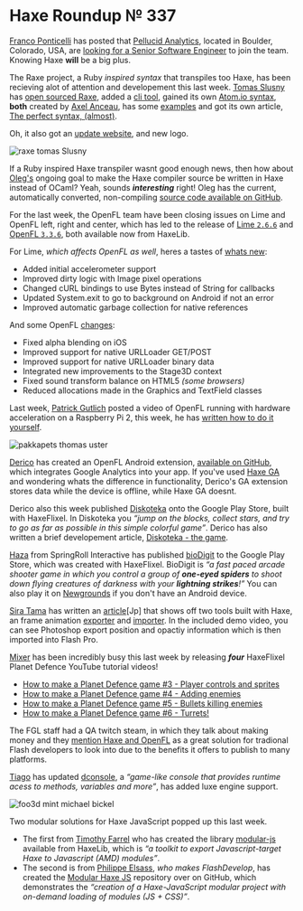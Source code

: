 [_template]: ../templates/roundup.html
[date]: / "2015-09-21 13:29:00"
[modified]: / "2015-09-21 15:35:00"
[published]: / "2015-09-21 16:00:00"
[“”]: a ""
# Haxe Roundup № 337

[Franco Ponticelli][tw1] has posted that [Pellucid Analytics][l2], located in Boulder,
Colorado, USA, are [looking for a Senior Software Engineer][l1] to join the team. 
Knowing Haxe **will** be a big plus.

The Raxe project, a Ruby _inspired syntax_ that transpiles too Haxe, has been
recieving alot of attention and developement this last week. [Tomas Slusny][tw2]
has [open sourced Raxe][l3], added a [cli tool][l4], gained its own
[Atom.io syntax][l5], **both** created by [Axel Anceau][tw3], has some [examples][l6]
and got its own article, [The perfect syntax, (almost)][l7].

Oh, it also got an [update website][l8], and new logo.

![raxe tomas Slusny](/img/337/raxe.png "The RaxeLang logo")

If a Ruby inspired Haxe transpiler wasnt good enough news, then how about 
[Oleg's][tw4] ongoing goal to make the Haxe compiler source be written in Haxe
instead of OCaml? Yeah, sounds _**interesting**_ right! Oleg has the current,
automatically converted, non-compiling [source code available on GitHub][l9].

For the last week, the OpenFL team have been closing issues on Lime and OpenFL left,
right and center, which has led to the release of [Lime `2.6.6`][l10] and 
[OpenFL `3.3.6`][l11], both available now from HaxeLib.

For Lime, _which affects OpenFL as well_, heres a tastes of [whats new][l12]:
	
- Added initial accelerometer support
- Improved dirty logic with Image pixel operations
- Changed cURL bindings to use Bytes instead of String for callbacks
- Updated System.exit to go to background on Android if not an error
- Improved automatic garbage collection for native references

And some OpenFL [changes][l13]:
	
- Fixed alpha blending on iOS
- Improved support for native URLLoader GET/POST
- Improved support for native URLLoader binary data
- Integrated new improvements to the Stage3D context
- Fixed sound transform balance on HTML5 _(some browsers)_
- Reduced allocations made in the Graphics and TextField classes

Last week, [Patrick Gutlich][tw5] posted a video of OpenFL running with hardware acceleration
on a Raspberry Pi 2, this week, he has [written how to do it yourself][l14].

![pakkapets thomas uster](/img/337/pakkapets.png "Thomas Uster (@thomasuster) painting walkable areas in @PakkaPets.")

[Derico][tw6] has created an OpenFL Android extension, [available on GitHub][l15],
which integrates Google Analytics into your app. If you've used [Haxe GA][l16]
and wondering whats the difference in functionality, Derico's GA extension stores
data while the device is offline, while Haxe GA doesnt.

Derico also this week published [Diskoteka][l19] onto the Google Play Store, built
with HaxeFlixel. In Diskoteka you _“jump on the blocks, collect stars, and 
try to go as far as possible in this simple colorful game”_. Derico has also
written a brief developement article, [Diskoteka - the game][l20].

[Haza][tw7] from SpringRoll Interactive has published [bioDigit][l17] to the
Google Play Store, which was created with HaxeFlixel. BioDigit is _“a fast 
paced arcade shooter game in which you control a group of **one-eyed spiders** 
to shoot down flying creatures of darkness with your **lightning strikes**!”_
You can also play it on [Newgrounds][l18] if you don't have an Android device.

[Sira Tama][tw9] has written an [article][l23][Jp] that shows off two tools built
with Haxe, an frame animation [exporter][l25] and [importer][l24]. In the included
demo video, you can see Photoshop export position and opactiy information which is
then imported into Flash Pro.

[Mixer][tw8] has been incredibly busy this last week by releasing _**four**_
HaxeFlixel Planet Defence YouTube tutorial videos!

- [How to make a Planet Defence game #3 - Player controls and sprites][l21-67]
- [How to make a Planet Defence game #4 - Adding enemies][l21-19]
- [How to make a Planet Defence game #5 - Bullets killing enemies][l21-10]
- [How to make a Planet Defence game #6 - Turrets!][l22-19]

The FGL staff had a QA twitch steam, in which they talk about making money and
they [mention Haxe and OpenFL][l26] as a great solution for tradional Flash 
developers to  look into due to the benefits it offers to publish to many 
platforms.

[Tiago][tw10] has updated [dconsole][l27], a _“game-like console that provides 
runtime acess to methods, variables and more”_, has added luxe engine support.

![foo3d mint michael bickel](/img/337/foo3d.jpg "Michael Bickel (@dazKind) has integrated a mínt backend into Foo3D.")

Two modular solutions for Haxe JavaScript popped up this last week.

- The first from [Timothy Farrel][gh1] who has created the library [modular-js][l28]
available from HaxeLib, which is _“a toolkit to export Javascript-target Haxe to 
Javascript (AMD) modules”_.
- The second is from [Philippe Elsass][tw11], _who makes FlashDevelop_, has
created the [Modular Haxe JS][l29] repository over on GitHub, which demonstrates
the _“creation of a Haxe-JavaScript modular project with on-demand loading of 
modules (JS + CSS)”_.

[gh1]: https://github.com/explorigin "@explorigin"

[tw11]: https://twitter.com/elsassph "@elsassph"
[tw10]: https://twitter.com/prog4mr "@prog4mr"
[tw9]: https://twitter.com/dango_itimi "@dango_itimi"
[tw8]: https://twitter.com/5Mixer "@5Mixer"
[tw7]: https://twitter.com/haza418 "@haza418"
[tw6]: https://twitter.com/DrDerico_ru "@DrDerico_ru"
[tw5]: https://twitter.com/gepatto "@gepatto"
[tw4]: https://twitter.com/PeyTyPeyTy "@PeyTyPeyTy"
[tw3]: https://twitter.com/PeekMo "@PeekMo"
[tw2]: https://twitter.com/_deathbeam "@_deathbeam"
[tw1]: https://twitter.com/fponticelli "@fponticelli"

[l29]: https://github.com/elsassph/modular-haxe-example "Modular Haxe JS Example on GitHub"
[l28]: http://lib.haxe.org/p/modular-js "Modular JS on HaxeLib"
[l27]: https://github.com/ProG4mr/dconsole "DConsole on GitHub"
[l26]: http://www.twitch.tv/enhancelive/v/17404947?t=4m58s "FGL.com - Over a decade in the gaming industry - Answering your questions on making money in game dev!"
[l25]: https://github.com/siratama/FrameAnimationExport "FrameAnimationExport on GitHub"
[l24]: https://github.com/siratama/FrameAnimationImport "FrameAnimationImport on GitHub"
[l23]: http://www.dango-itimi.com/blog/archives/2015/001238.html "FrameAnimation Export and Import built with Haxe"
	
[l22-19]: https://www.youtube.com/watch?v=-rhNffnwWxI "How to make a Planet Defence game #6 on YouTube"
[l21-10]: https://www.youtube.com/watch?v=Ae0WYRBPuZo "How to make a Planet Defence game #5 on YouTube"
[l21-19]: https://www.youtube.com/watch?v=XInyKhC7I1w "How to make a Planet Defence game #4 on YouTube"
[l21-67]: https://www.youtube.com/watch?v=7Js6zmJCjC8 "How to make a Planet Defence game #3 on YouTube"
	
[l20]: http://t.drderico.ru/2015/09/23/diskoteka-the-game/ "Diskoteka - The game"
[l19]: https://play.google.com/store/apps/details?id=com.drderico.diskoteka "Diskoteka on the Google Play Store"
[l18]: http://www.newgrounds.com/portal/view/655444 "BioDigit on Newgrounds"
[l17]: https://play.google.com/store/apps/details?id=me.haza.biodigit "bioDigit on the Google Play Store"
[l16]: https://github.com/sempaigames/haxe-ga "Haxe GA on GitHub"
[l15]: https://github.com/DrDerico/drderico-ga "DrDerico Google Analytics on GitHub"
[l14]: http://www.gepatto.nl/getting-openfl-to-run-with-hardware-acceleration-on-a-raspberry-pi-2/ "Getting OpenFL to run with hardware acceleration on Raspberry Pi 2"
[l13]: https://github.com/openfl/openfl/blob/master/CHANGELOG.md "OpenFL CHANGELOG on GitHub"
[l12]: https://github.com/openfl/lime/blob/master/CHANGELOG.md "Lime CHANGELOG on GitHub"
[l11]: http://lib.haxe.org/p/openfl "OpenFL 3.3.6 on HaxeLib"
[l10]: http://lib.haxe.org/p/lime "Lime 2.6.6 on HaxeLib"
[l9]: https://github.com/PeyTy/HaxeInHaxe "HaxeInHaxe on GitHub"
[l8]: https://raxe-lang.org/ "Raxe - An awesome mix between Haxe and Ruby"
[l7]: https://nondev.io/The-perfect-syntax-almost/ "The perfect syntax (almost)"
[l6]: https://github.com/nondev/raxe/tree/master/examples "Raxe Examples in Github"
[l5]: https://atom.io/packages/raxe-lang "Raxe Atom.io Syntax Highlighter"
[l4]: https://twitter.com/_deathbeam/status/647515910543159296 "Raxe now has a CLI Tool"
[l3]: https://github.com/nondev/raxe "Raxe on GitHub"
[l2]: http://www.pellucid.com/ "Pellucid Analytics: Data. Visualization. Advice"
[l1]: https://careers.stackoverflow.com/jobs/98325/senior-software-engineer-pellucid-analytics " Job Details for Senior Software Engineer at Pellucid Analytics"